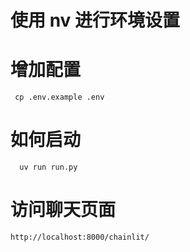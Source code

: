 
# 使用 nv 进行环境设置


# 增加配置

```
 cp .env.example .env
```
# 如何启动
```
  uv run run.py
```

# 访问聊天页面

```
http://localhost:8000/chainlit/
```